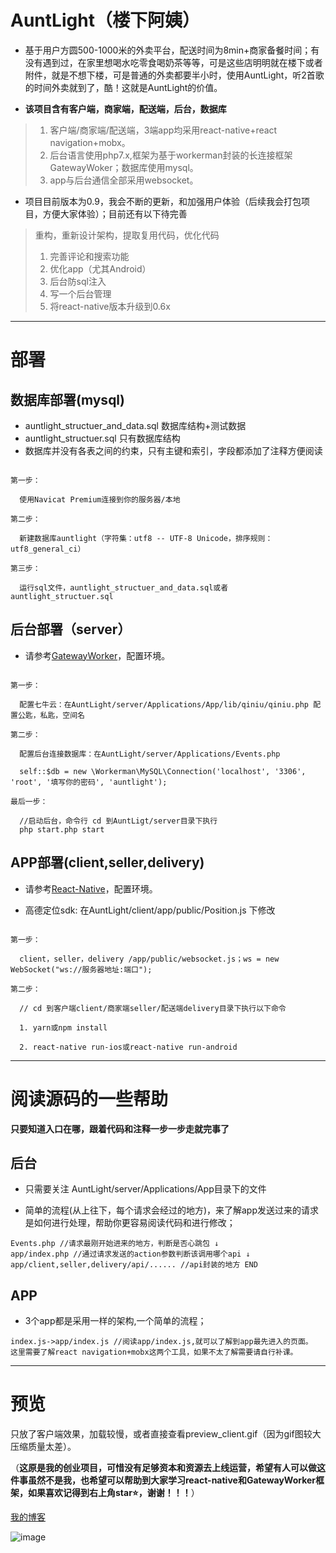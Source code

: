 
# AuntLight（楼下阿姨）

* 基于用户方圆500-1000米的外卖平台，配送时间为8min+商家备餐时间；有没有遇到过，在家里想喝水吃零食喝奶茶等等，可是这些店明明就在楼下或者附件，就是不想下楼，可是普通的外卖都要半小时，使用AuntLight，听2首歌的时间外卖就到了，酷！这就是AuntLight的价值。

* **该项目含有客户端，商家端，配送端，后台，数据库**

> 1. 客户端/商家端/配送端，3端app均采用react-native+react navigation+mobx。
> 2. 后台语言使用php7.x,框架为基于workerman封装的长连接框架GatewayWoker；数据库使用mysql。
> 3. app与后台通信全部采用websocket。

* 项目目前版本为0.9，我会不断的更新，和加强用户体验（后续我会打包项目，方便大家体验）；目前还有以下待完善

> 重构，重新设计架构，提取复用代码，优化代码
> 1. 完善评论和搜索功能
> 2. 优化app（尤其Android）
> 3. 后台防sql注入
> 4. 写一个后台管理
> 5. 将react-native版本升级到0.6x

---

# 部署

## 数据库部署(mysql)

* auntlight_structuer_and_data.sql 数据库结构+测试数据
* auntlight_structuer.sql 只有数据库结构
* 数据库并没有各表之间的约束，只有主键和索引，字段都添加了注释方便阅读

~~~

第一步：

  使用Navicat Premium连接到你的服务器/本地

第二步：

  新建数据库auntlight（字符集：utf8 -- UTF-8 Unicode，排序规则：utf8_general_ci）

第三步：

  运行sql文件，auntlight_structuer_and_data.sql或者auntlight_structuer.sql
~~~

## 后台部署（server）

* 请参考[GatewayWorker](http://doc2.workerman.net/)，配置环境。


~~~

第一步：

  配置七牛云：在AuntLight/server/Applications/App/lib/qiniu/qiniu.php 配置公匙，私匙，空间名

第二步：

  配置后台连接数据库：在AuntLight/server/Applications/Events.php

  self::$db = new \Workerman\MySQL\Connection('localhost', '3306', 'root', '填写你的密码', 'auntlight');

最后一步：

  //启动后台，命令行 cd 到AuntLigt/server目录下执行
  php start.php start

~~~

## APP部署(client,seller,delivery)

* 请参考[React-Native](https://reactnative.cn/)，配置环境。

* 高德定位sdk: 在AuntLight/client/app/public/Position.js 下修改

~~~

第一步：

  client，seller，delivery /app/public/websocket.js；ws = new WebSocket("ws://服务器地址:端口"); 

第二步：

  // cd 到客户端client/商家端seller/配送端delivery目录下执行以下命令

  1. yarn或npm install 

  2. react-native run-ios或react-native run-android
~~~

--- 

# 阅读源码的一些帮助

**只要知道入口在哪，跟着代码和注释一步一步走就完事了**

## 后台

* 只需要关注 AuntLight/server/Applications/App目录下的文件

* 简单的流程(从上往下，每个请求会经过的地方)，来了解app发送过来的请求是如何进行处理，帮助你更容易阅读代码和进行修改；

``` 
Events.php //请求最刚开始进来的地方，判断是否心跳包 ↓
app/index.php //通过请求发送的action参数判断该调用哪个api ↓
app/client,seller,delivery/api/...... //api封装的地方 END
```

## APP

* 3个app都是采用一样的架构,一个简单的流程；

```
index.js->app/index.js //阅读app/index.js,就可以了解到app最先进入的页面。
这里需要了解react navigation+mobx这两个工具，如果不太了解需要请自行补课。
```

---

# 预览

只放了客户端效果，加载较慢，或者直接查看preview_client.gif（因为gif图较大压缩质量太差）。

（**这原是我的创业项目，可惜没有足够资本和资源去上线运营，希望有人可以做这件事虽然不是我，也希望可以帮助到大家学习react-native和GatewayWorker框架，如果喜欢记得到右上角star⭐，谢谢！！！**）

[我的博客](https://www.jianshu.com/u/381f46e0b8a7)

![image](https://github.com/HackJoe/AuntLight/blob/master/preview_client.gif)
